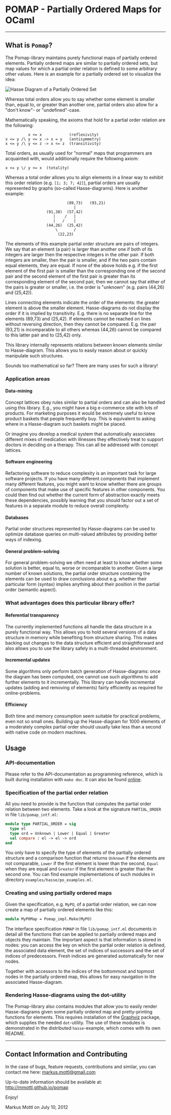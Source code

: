 POMAP - Partially Ordered Maps for OCaml
========================================

---------------------------------------------------------------------------

What is `Pomap`?
----------------

The Pomap-library maintains purely functional maps of partially ordered
elements.  Partially ordered maps are similar to partially ordered sets, but
map values for which a partial order relation is defined to some arbitrary
other values.  Here is an example for a partially ordered set to visualize
the idea:

  ![Hasse Diagram of a Partially Ordered Set](http://mmottl.github.io/pomap/hasse.png "Hasse Diagram of a Partially Ordered Set")

Whereas total orders allow you to say whether some element is smaller than,
equal to, or greater than another one, partial orders also allow for a
"don't know"- or "undefined"-case.

Mathematically speaking, the axioms that hold for a partial order relation
are the following:

```text
          x <= x            (reflexivity)
x <= y /\ y <= x -> x = y   (antisymmetry)
x <= y /\ y <= z -> x <= z  (transitivity)
```

Total orders, as usually used for "normal" maps that programmers are acquainted
with, would additionally require the following axiom:

```text
x <= y \/ y <= x  (totality)
```

Whereas a total order allows you to align elements in a linear way to exhibit
this order relation (e.g. `[1; 3; 7; 42]`), partial orders are usually
represented by graphs (so-called Hasse-diagrams).  Here is another example:

```text
                           (89,73)   (93,21)
                              |
                  (91,38)  (57,42)
                     |    /   |
                     |   /    |
                  (44,26)  (25,42)
                      \       /
                       (22,23)
```

The elements of this example partial order structure are pairs of integers.
We say that an element (a pair) is larger than another one if both of
its integers are larger then the respective integers in the other pair.
If both integers are smaller, then the pair is smaller, and if the two pairs
contain equal elements, they are equal.  If none of the above holds e.g. if
the first element of the first pair is smaller than the corresponding one
of the second pair and the second element of the first pair is greater than
its corresponding element of the second pair, then we cannot say that either
of the pairs is greater or smaller, i.e. the order is "unknown" (e.g. pairs
(44,26) and (25,42)).

Lines connecting elements indicate the order of the elements: the greater
element is above the smaller element.  Hasse-diagrams do not display the
order if it is implied by transitivity.  E.g. there is no separate line for
the elements (89,73) and (25,42).  If elements cannot be reached on lines
without reversing direction, then they cannot be compared.  E.g. the pair
(93,21) is incomparable to all others whereas (44,26) cannot be compared to
this latter pair and to (25,42) only.

This library internally represents relations between known elements similar
to Hasse-diagram.  This allows you to easily reason about or quickly manipulate
such structures.

Sounds too mathematical so far? There are many uses for such a library!

### Application areas

####  Data-mining

Concept lattices obey rules similar to partial orders and can also be handled
using this library.  E.g., you might have a big e-commerce site with lots
of products.  For marketing purposes it would be extremely useful to know
product baskets that people frequently buy.  This is equivalent to asking
where in a Hasse-diagram such baskets might be placed.

Or imagine you develop a medical system that automatically associates different
mixes of medication with illnesses they effectively treat to support doctors
in deciding on a therapy.  This can all be addressed with concept lattices.

#### Software engineering

Refactoring software to reduce complexity is an important task for large
software projects.  If you have many different components that implement
many different features, you might want to know whether there are groups
of components that make use of specific features in other components.
You could then find out whether the current form of abstraction exactly
meets these dependencies, possibly learning that you should factor out a
set of features in a separate module to reduce overall complexity.

#### Databases

Partial order structures represented by Hasse-diagrams can be used to
optimize database queries on multi-valued attributes by providing better
ways of indexing.

#### General problem-solving

For general problem-solving we often need at least to know whether some
solution is better, equal to, worse or incomparable to another.  Given a
large number of known solutions, the partial order structure containing the
elements can be used to draw conclusions about e.g. whether their particular
form (syntax) implies anything about their position in the partial order
(semantic aspect).

### What advantages does this particular library offer?

#### Referential transparency

The currently implemented functions all handle the data structure in a purely
functional way.  This allows you to hold several versions of a data structure
in memory while benefiting from structure sharing.  This makes backing out
changes to the data structure efficient and straightforward and also allows
you to use the library safely in a multi-threaded environment.

#### Incremental updates

Some algorithms only perform batch generation of Hasse-diagrams: once the
diagram has been computed, one cannot use such algorithms to add further
elements to it incrementally.  This library can handle incremental updates
(adding and removing of elements) fairly efficiently as required for
online-problems.

#### Efficiency

Both time and memory consumption seem suitable for practical problems,
even not so small ones.  Building up the Hasse-diagram for 1000 elements of
a moderately complex partial order should usually take less than a second
with native code on modern machines.

Usage
-----

### API-documentation

Please refer to the API-documentation as programming reference, which
is built during installation with `make doc`.  It can also be found
[online](http://mmottl.github.io/pomap/api).

### Specification of the partial order relation

All you need to provide is the function that computes the partial order
relation between two elements.  Take a look at the signature `PARTIAL_ORDER`
in file `lib/pomap_intf.ml`:

```ocaml
module type PARTIAL_ORDER = sig
  type el
  type ord = Unknown | Lower | Equal | Greater
  val compare : el -> el -> ord
end
```

You only have to specify the type of elements of the partially ordered
structure and a comparison function that returns `Unknown` if the elements
are not comparable, `Lower` if the first element is lower than the second,
`Equal` when they are equal and `Greater` if the first element is greater
than the second one.  You can find example implementations of such modules
in directory `examples/hasse/po_examples.ml`.

### Creating and using partially ordered maps

Given the specification, e.g. `MyPO`, of a partial order relation, we can
now create a map of partially ordered elements like this:

```ocaml
module MyPOMap = Pomap_impl.Make(MyPO)
```

The interface specification `POMAP` in file `lib/pomap_intf.ml` documents in
detail all the functions that can be applied to partially ordered maps and
objects they maintain.  The important aspect is that information is stored in
nodes: you can access the key on which the partial order relation is defined,
the associated data element, the set of indices of successors and the set
of indices of predecessors.  Fresh indices are generated automatically for
new nodes.

Together with accessors to the indices of the bottommost and topmost nodes in
the partially ordered map, this allows for easy navigation in the associated
Hasse-diagram.

### Rendering Hasse-diagrams using the dot-utility

The Pomap-library also contains modules that allow you to easily render
Hasse-diagrams given some partially ordered map and pretty-printing
functions for elements.  This requires installation of the
[Graphviz](http://www.graphviz.org) package, which supplies the needed
`dot`-utility.  The use of these modules is demonstrated in the distributed
`hasse`-example, which comes with its own README.

---------------------------------------------------------------------------

Contact Information and Contributing
------------------------------------

In the case of bugs, feature requests, contributions and similar, you can
contact me here: <markus.mottl@gmail.com>

Up-to-date information should be available at: <http://mmottl.github.io/pomap>

Enjoy!

Markus Mottl on July 10, 2012
